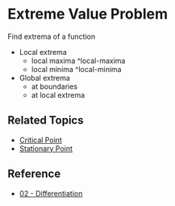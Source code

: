 # Extreme Value Problem

Find extrema of a function

* Local extrema
  * local maxima ^local-maxima
  * local minima ^local-minima
* Global extrema
  * at boundaries
  * at local extrema

## Related Topics

* [Critical Point](Critical%20Point.md)
* [Stationary Point](Stationary%20Point.md)

## Reference

* [02 - Differentiation](../../../../00%20-%20Summary/SCMA104%20-%20System%20of%20Ordinary%20Differential%20Equations%20and%20Applications%20in%20Medical%20Science/02%20-%20Differentiation.md)
